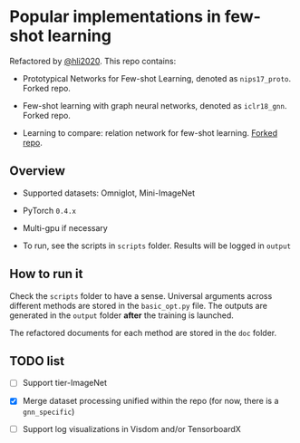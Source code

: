 # Popular implementations in few-shot learning

Refactored by [@hli2020](https://github.com/hli2020). This repo contains:

- Prototypical Networks for Few-shot Learning, denoted as `nips17_proto`. Forked repo.

- Few-shot learning with graph neural networks, denoted as `iclr18_gnn`. Forked repo.

- Learning to compare: relation network for few-shot learning.
[Forked repo](https://github.com/dragen1860/LearningToCompare-Pytorch).

## Overview

- Supported datasets: Omniglot, Mini-ImageNet

- PyTorch `0.4.x` 

- Multi-gpu if necessary

- To run, see the scripts in `scripts` folder. Results will be logged in `output`


## How to run it

Check the `scripts` folder to have a sense. Universal arguments across different methods are 
stored in the `basic_opt.py` file. 
The outputs are generated in the `output` folder **after** the training is launched.

The refactored documents for each method are stored in the `doc` folder.


## TODO list

- [ ] Support tier-ImageNet

- [x] Merge dataset processing unified within the repo (for now, there is a `gnn_specific`)

- [ ] Support log visualizations in Visdom and/or TensorboardX